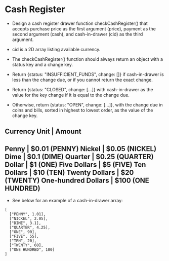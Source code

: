 # Cash Register
- Design a cash register drawer function checkCashRegister() that accepts purchase price as the first argument (price), payment as the second argument (cash), and cash-in-drawer (cid) as the third argument.

- cid is a 2D array listing available currency.

- The checkCashRegister() function should always return an object with a status key and a change key.

- Return {status: "INSUFFICIENT_FUNDS", change: []} if cash-in-drawer is less than the change due, or if you cannot return the exact change.

- Return {status: "CLOSED", change: [...]} with cash-in-drawer as the value for the key change if it is equal to the change due.

- Otherwise, return {status: "OPEN", change: [...]}, with the change due in coins and bills, sorted in highest to lowest order, as the value of the change key.

Currency Unit	      | Amount
-----------------------------------------
Penny	              | $0.01 (PENNY)
Nickel	            | $0.05 (NICKEL)
Dime	              | $0.1 (DIME)
Quarter             | $0.25 (QUARTER)
Dollar	            | $1 (ONE)
Five Dollars	      | $5 (FIVE)
Ten Dollars	        | $10 (TEN)
Twenty Dollars	    | $20 (TWENTY)
One-hundred Dollars	| $100 (ONE HUNDRED)
------------------------------------------


- See below for an example of a cash-in-drawer array:

```
[
  ["PENNY", 1.01],
  ["NICKEL", 2.05],
  ["DIME", 3.1],
  ["QUARTER", 4.25],
  ["ONE", 90],
  ["FIVE", 55],
  ["TEN", 20],
  ["TWENTY", 60],
  ["ONE HUNDRED", 100]
]
```

